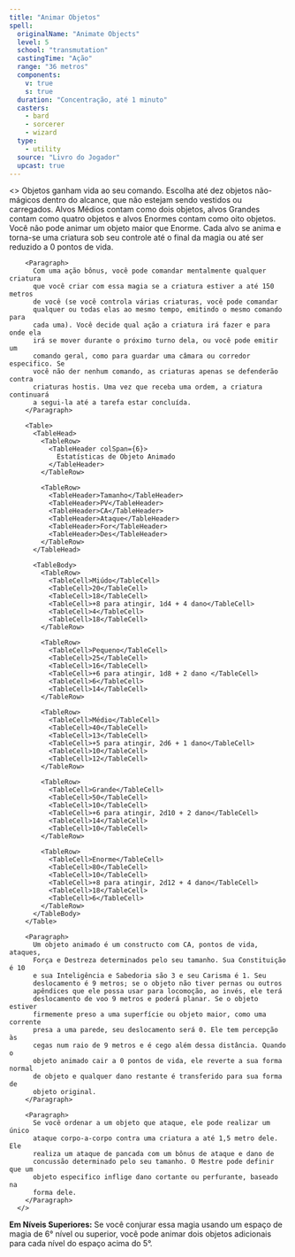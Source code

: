 ```yaml
---
title: "Animar Objetos"
spell:
  originalName: "Animate Objects"
  level: 5
  school: "transmutation"
  castingTime: "Ação"
  range: "36 metros"
  components:
    v: true
    s: true
  duration: "Concentração, até 1 minuto"
  casters:
    - bard
    - sorcerer
    - wizard
  type:
    - utility
  source: "Livro do Jogador"
  upcast: true
---
```


<>
<Paragraph>
Objetos ganham vida ao seu comando. Escolha até dez objetos
não-mágicos dentro do alcance, que não estejam sendo vestidos ou
carregados. Alvos Médios contam como dois objetos, alvos Grandes
contam como quatro objetos e alvos Enormes contam como oito objetos.
Você não pode animar um objeto maior que Enorme. Cada alvo se anima e
torna-se uma criatura sob seu controle até o final da magia ou até ser
reduzido a 0 pontos de vida.
</Paragraph>

        <Paragraph>
          Com uma ação bônus, você pode comandar mentalmente qualquer criatura
          que você criar com essa magia se a criatura estiver a até 150 metros
          de você (se você controla várias criaturas, você pode comandar
          qualquer ou todas elas ao mesmo tempo, emitindo o mesmo comando para
          cada uma). Você decide qual ação a criatura irá fazer e para onde ela
          irá se mover durante o próximo turno dela, ou você pode emitir um
          comando geral, como para guardar uma câmara ou corredor especifico. Se
          você não der nenhum comando, as criaturas apenas se defenderão contra
          criaturas hostis. Uma vez que receba uma ordem, a criatura continuará
          a segui-la até a tarefa estar concluída.
        </Paragraph>

        <Table>
          <TableHead>
            <TableRow>
              <TableHeader colSpan={6}>
                Estatísticas de Objeto Animado
              </TableHeader>
            </TableRow>

            <TableRow>
              <TableHeader>Tamanho</TableHeader>
              <TableHeader>PV</TableHeader>
              <TableHeader>CA</TableHeader>
              <TableHeader>Ataque</TableHeader>
              <TableHeader>For</TableHeader>
              <TableHeader>Des</TableHeader>
            </TableRow>
          </TableHead>

          <TableBody>
            <TableRow>
              <TableCell>Miúdo</TableCell>
              <TableCell>20</TableCell>
              <TableCell>18</TableCell>
              <TableCell>+8 para atingir, 1d4 + 4 dano</TableCell>
              <TableCell>4</TableCell>
              <TableCell>18</TableCell>
            </TableRow>

            <TableRow>
              <TableCell>Pequeno</TableCell>
              <TableCell>25</TableCell>
              <TableCell>16</TableCell>
              <TableCell>+6 para atingir, 1d8 + 2 dano </TableCell>
              <TableCell>6</TableCell>
              <TableCell>14</TableCell>
            </TableRow>

            <TableRow>
              <TableCell>Médio</TableCell>
              <TableCell>40</TableCell>
              <TableCell>13</TableCell>
              <TableCell>+5 para atingir, 2d6 + 1 dano</TableCell>
              <TableCell>10</TableCell>
              <TableCell>12</TableCell>
            </TableRow>

            <TableRow>
              <TableCell>Grande</TableCell>
              <TableCell>50</TableCell>
              <TableCell>10</TableCell>
              <TableCell>+6 para atingir, 2d10 + 2 dano</TableCell>
              <TableCell>14</TableCell>
              <TableCell>10</TableCell>
            </TableRow>

            <TableRow>
              <TableCell>Enorme</TableCell>
              <TableCell>80</TableCell>
              <TableCell>10</TableCell>
              <TableCell>+8 para atingir, 2d12 + 4 dano</TableCell>
              <TableCell>18</TableCell>
              <TableCell>6</TableCell>
            </TableRow>
          </TableBody>
        </Table>

        <Paragraph>
          Um objeto animado é um constructo com CA, pontos de vida, ataques,
          Força e Destreza determinados pelo seu tamanho. Sua Constituição é 10
          e sua Inteligência e Sabedoria são 3 e seu Carisma é 1. Seu
          deslocamento é 9 metros; se o objeto não tiver pernas ou outros
          apêndices que ele possa usar para locomoção, ao invés, ele terá
          deslocamento de voo 9 metros e poderá planar. Se o objeto estiver
          firmemente preso a uma superfície ou objeto maior, como uma corrente
          presa a uma parede, seu deslocamento será 0. Ele tem percepção às
          cegas num raio de 9 metros e é cego além dessa distância. Quando o
          objeto animado cair a 0 pontos de vida, ele reverte a sua forma normal
          de objeto e qualquer dano restante é transferido para sua forma de
          objeto original.
        </Paragraph>

        <Paragraph>
          Se você ordenar a um objeto que ataque, ele pode realizar um único
          ataque corpo-a-corpo contra uma criatura a até 1,5 metro dele. Ele
          realiza um ataque de pancada com um bônus de ataque e dano de
          concussão determinado pelo seu tamanho. O Mestre pode definir que um
          objeto especifico inflige dano cortante ou perfurante, baseado na
          forma dele.
        </Paragraph>
      </>

**Em Níveis Superiores:** Se você conjurar essa magia usando um espaço de magia de 6° nível ou superior, você pode animar dois objetos adicionais para cada nível do espaço acima do 5°.
